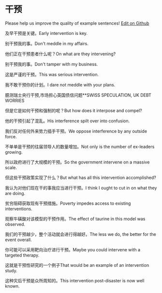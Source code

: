 # 干预

Please help us improve the quality of example sentences! [Edit on Github](https://github.com/jiyushe/jiyu-example-sentence-source/blob/main/chinese/ganyu.md)

<p><span class="chinese">及早干预是关键。</span><span class="english">Early intervention is key.</span></p>

<p><span class="chinese">别干预我的事。</span><span class="english">Don't meddle in my affairs.</span></p>

<p><span class="chinese">他们正在干预患者什么呢？</span><span class="english">On what are they intervening?</span></p>

<p><span class="chinese">别干预我的事。</span><span class="english">Don't tamper with my business.</span></p>

<p><span class="chinese">这是严谨的干预。</span><span class="english">This was serious intervention.</span></p>

<p><span class="chinese">我不敢干预你的计划。</span><span class="english">I dare not meddle with your plans.</span></p>

<p><span class="chinese">臆测瑞士央行干预,市场担心英国债信问题**</span><span class="english">SWISS SPECULATION, UK DEBT WORRIES</span></p>

<p><span class="chinese">但是它是如何干预和强制的呢？</span><span class="english">But how does it interpose and compel?</span></p>

<p><span class="chinese">他的干预引起了混乱。</span><span class="english">His interference spilt over into confusion.</span></p>

<p><span class="chinese">我们反对任何外来势力插手干预。</span><span class="english">We oppose interference by any outside force.</span></p>

<p><span class="chinese">不单单是干预的往届领导人的数量增加。</span><span class="english">Not only is the number of ex-leaders growing.</span></p>

<p><span class="chinese">所以政府进行了大规模的干预。</span><span class="english">So the government intervene on a massive scale.</span></p>

<p><span class="chinese">但这些干预政策实现了什么？</span><span class="english">But what has all this intervention accomplished?</span></p>

<p><span class="chinese">我认为对他们现在干的事我应当进行干预。</span><span class="english">I think I ought to cut in on what they are doing.</span></p>

<p><span class="chinese">贫穷阻碍获取现有干预措施。</span><span class="english">Poverty impedes access to existing interventions.</span></p>

<p><span class="chinese">观察牛磺酸对该模型的干预作用。</span><span class="english">The effect of taurine in this model was observed.</span></p>

<p><span class="chinese">我们的干预越少，整个活动就会进行得越好。</span><span class="english">The less we do, the better for the event overall.</span></p>

<p><span class="chinese">你可能可以采用靶向治疗进行干预。</span><span class="english">Maybe you could intervene with a targeted therapy.</span></p>

<p><span class="chinese">这就是干预性研究的一个例子</span><span class="english">That would be an example of an intervention study.</span></p>

<p><span class="chinese">这种灾后干预是众所周知的。</span><span class="english">This intervention post-disaster is now well known.</span></p>

